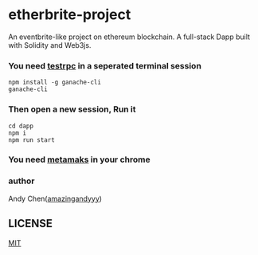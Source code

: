# etherbrite-project
An eventbrite-like project on ethereum blockchain. A full-stack Dapp built with Solidity and Web3js.

### You need [testrpc](https://github.com/trufflesuite/ganache-cli) in a seperated terminal session
```
npm install -g ganache-cli
ganache-cli
```

### Then open a new session, Run it
```
cd dapp
npm i
npm run start
```

### You need [metamaks](https://metamask.io/) in your chrome

### author 
Andy Chen([amazingandyyy](https://github.com/amazingandyyy))

## LICENSE
[MIT](https://github.com/amazingandyyy/etherbrite/blob/master/LICENSE)
